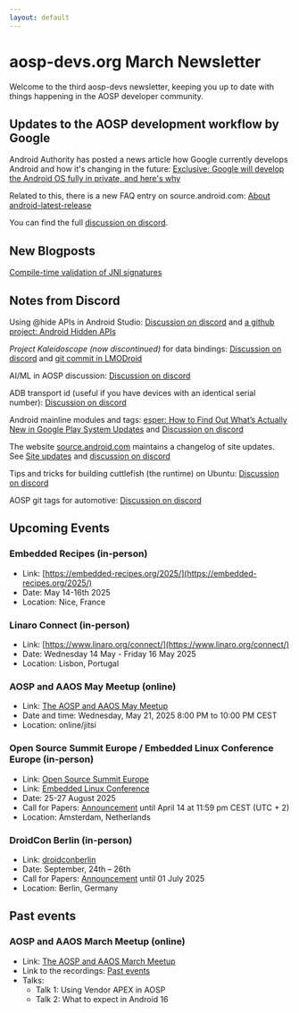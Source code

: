 ```yaml
---
layout: default
---
```


# aosp-devs.org March Newsletter

Welcome to the third aosp-devs newsletter, keeping you up to date with things happening in the AOSP developer community.

## Updates to the AOSP development workflow by Google

Android Authority has posted a news article how Google currently develops
Android and how it's changing in the future:
[Exclusive: Google will develop the Android OS fully in private, and here's why](https://www.androidauthority.com/google-android-development-aosp-3538503/)

Related to this, there is a new FAQ entry on source.android.com:
[About android-latest-release](https://source.android.com/docs/setup/about/faqs#android-latest-release)

You can find the full [discussion on discord](https://discord.com/channels/1294292505419841678/1294292505927487510/1354462611533594835).


## New Blogposts

[Compile-time validation of JNI signatures](https://jakewharton.com/compile-time-validation-of-jni-signatures/)


## Notes from Discord

Using @hide APIs in Android Studio:
[Discussion on discord](https://discord.com/channels/1294292505419841678/1294292505927487510/1348317026501787763)
and [a github project: Android Hidden APIs](https://github.com/anggrayudi/android-hidden-api)

*Project Kaleidoscope (now discontinued)* for data bindings:
[Discussion on discord](https://discord.com/channels/1294292505419841678/1294292505927487510/1348353325082345503)
and [git commit in LMODroid](https://github.com/LMODroid/platform_build_soong/commit/d5cec0a2ed63d73528fe6035f6e5e0dc155e4808)

AI/ML in AOSP discussion:
[Discussion on discord](https://discord.com/channels/1294292505419841678/1294292505927487510/1348958571789811734)

ADB transport id (useful if you have devices with an identical serial number):
[Discussion on discord](https://discord.com/channels/1294292505419841678/1294292505927487510/1349883706663370753)

Android mainline modules and tags:
[esper: How to Find Out What’s Actually New in Google Play System Updates](https://www.esper.io/blog/building-a-google-play-system-update-changelog)
and
[Discussion on discord](https://discord.com/channels/1294292505419841678/1294292505927487510/1352944650272509983)

The website [source.android.com](https://source.android.com) maintains a changelog of site updates.
See [Site updates](https://source.android.com/docs/whatsnew/site-updates?year=2025#aosp-changes)
and [discussion on discord](https://discord.com/channels/1294292505419841678/1294292505927487510/1355095925260947466)

Tips and tricks for building cuttlefish (the runtime) on Ubuntu:
[Discussion on discord](https://discord.com/channels/1294292505419841678/1294292505927487510/1351540350375694356)

AOSP git tags for automotive:
[Discussion on discord](https://discord.com/channels/1294292505419841678/1294292505927487510/1347163472957542411)

## Upcoming Events

### Embedded Recipes (in-person)

* Link: [https://embedded-recipes.org/2025/](https://embedded-recipes.org/2025/)
* Date: May 14-16th 2025
* Location: Nice, France


### Linaro Connect (in-person)

* Link: [https://www.linaro.org/connect/](https://www.linaro.org/connect/)
* Date: Wednesday 14 May - Friday 16 May 2025
* Location: Lisbon, Portugal


### AOSP and AAOS May Meetup (online)

*   Link: [The AOSP and AAOS May Meetup](https://www.meetup.com/the-aosp-and-aaos-meetup/events/306803857/)
*   Date and time: Wednesday, May 21, 2025 8:00 PM to 10:00 PM CEST
*   Location: online/jitsi


### Open Source Summit Europe / Embedded Linux Conference Europe (in-person)

* Link: [Open Source Summit Europe](https://events.linuxfoundation.org/open-source-summit-europe/about/about-oss/)
* Link: [Embedded Linux Conference](https://embeddedlinuxconference.com/)
* Date: 25-27 August 2025
* Call for Papers: [Announcement](https://lists.celinuxforum.org/g/Elc-announce/message/109)
   until April 14 at 11:59 pm CEST (UTC + 2)
* Location: Amsterdam, Netherlands


### DroidCon Berlin (in-person)

* Link: [droidconberlin](https://berlin.droidcon.com/)
* Date: September, 24th – 26th
* Call for Papers: [Announcement](https://sessionize.com/droidcon-berlin-2025/)
   until 01 July 2025
* Location: Berlin, Germany


## Past events

### AOSP and AAOS March Meetup (online)

* Link: [The AOSP and AAOS March Meetup](https://www.meetup.com/the-aosp-and-aaos-meetup/events/305840348/)
* Link to the recordings: [Past events](https://aospandaaos.github.io/meetup.html)
* Talks:
    * Talk 1: Using Vendor APEX in AOSP
    * Talk 2: What to expect in Android 16
